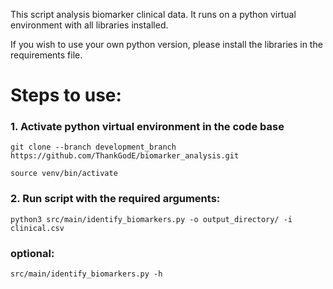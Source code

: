 This script analysis biomarker clinical data. It runs on a python virtual environment with all libraries installed.

If you wish to use your own python version, please install the libraries in the requirements file.

# Steps to use:

### 1. Activate python virtual environment in the code base

`git clone --branch development_branch https://github.com/ThankGodE/biomarker_analysis.git`

`source venv/bin/activate`


### 2. Run script with the required arguments:

`python3 src/main/identify_biomarkers.py -o output_directory/ -i clinical.csv`

### optional: 
`src/main/identify_biomarkers.py -h`
